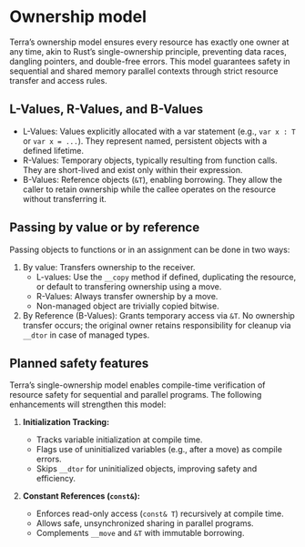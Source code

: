 # Ownership model
Terra’s ownership model ensures every resource has exactly one owner at any time, akin to Rust’s single-ownership principle, preventing data races, dangling pointers, and double-free errors. This model guarantees safety in sequential and shared memory parallel contexts through strict resource transfer and access rules.

## L-Values, R-Values, and B-Values
* L-Values: Values explicitly allocated with a var statement (e.g., `var x : T` or `var x = ...`). They represent named, persistent objects with a defined lifetime.
* R-Values: Temporary objects, typically resulting from function calls. They are short-lived and exist only within their expression.
* B-Values: Reference objects (`&T`), enabling borrowing. They allow the caller to retain ownership while the callee operates on the resource without transferring it.

## Passing by value or by reference
Passing objects to functions or in an assignment can be done in two ways:
1. By value: Transfers ownership to the receiver.
    - L-values: Use the `__copy` method if defined, duplicating the resource, or default to transfering ownership using a move.
    - R-Values: Always transfer ownership by a move.
    - Non-managed object are trivially copied bitwise.
2. By Reference (B-Values): Grants temporary access via `&T`. No ownership transfer occurs; the original owner retains responsibility for cleanup via `__dtor` in case of managed types.

## Planned safety features
Terra’s single-ownership model enables compile-time verification of resource safety for sequential and parallel programs. The following enhancements will strengthen this model:

1. **Initialization Tracking:**
    - Tracks variable initialization at compile time.
    - Flags use of uninitialized variables (e.g., after a move) as compile errors.
    - Skips `__dtor` for uninitialized objects, improving safety and efficiency.

2. **Constant References (`const&`):** 
    - Enforces read-only access (`const& T`) recursively at compile time.
    - Allows safe, unsynchronized sharing in parallel programs.
    - Complements `__move` and `&T` with immutable borrowing.